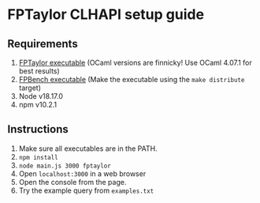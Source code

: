 # FPTaylor CLHAPI setup guide

## Requirements

1. [FPTaylor executable](https://github.com/soarlab/FPTaylor) (OCaml versions are finnicky! Use OCaml 4.07.1 for best results)
2. [FPBench executable](https://github.com/FPBench/FPBench) (Make the executable using the ``make distribute`` target)
3. Node v18.17.0
4. npm v10.2.1

## Instructions

1. Make sure all executables are in the PATH.
2. ``npm install``
3. ``node main.js 3000 fptaylor``
4. Open ``localhost:3000`` in a web browser
5. Open the console from the page.
6. Try the example query from ``examples.txt``
